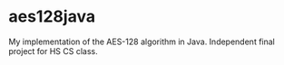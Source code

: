 # aes128java
My implementation of the AES-128 algorithm in Java. Independent final project for HS CS class.
